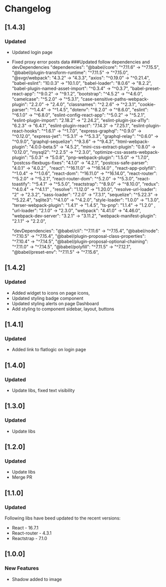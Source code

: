 # Changelog

## [1.4.3]

### Updated 
- Updated login page
- Fixed proxy error posts data
###Updated follow dependencies and devDependencies 
    "dependencies":
        "@babel/core": "^7.11.6" -> "^7.15.5",
        "@babel/plugin-transform-runtime": "^7.11.5" -> "^7.15.0",
        "@svgr/webpack": "4.3.2" -> "4.3.3",
        "axios": "^0.19.0" -> "^0.21.4",
        "babel-eslint": "10.0.3" -> "10.1.0",
        "babel-loader": "8.0.6" -> "8.2.2",
        "babel-plugin-named-asset-import": "^0.3.4" -> "^0.3.7",
        "babel-preset-react-app": "^9.0.2" -> "^9.1.2",
        "bootstrap": "^4.5.2" -> "^4.6.0",
        "camelcase": "^5.2.0" -> "^5.3.1",
        "case-sensitive-paths-webpack-plugin": "2.2.0" -> "2.4.0",
        "classnames": "^2.2.6" -> "^2.3.1",
        "cookie-parser": "^1.4.4" -> "^1.4.5",
        "dotenv": "^8.2.0" -> "^8.6.0",
        "eslint": "^6.1.0" -> "^6.8.0",
        "eslint-config-react-app": "^5.0.2" -> "^5.2.1",
        "eslint-plugin-import": "2.18.2" -> "2.24.2",
        "eslint-plugin-jsx-a11y": "6.2.3" -> "6.4.1",
        "eslint-plugin-react": "7.14.3" -> "7.25.1",
        "eslint-plugin-react-hooks": "^1.6.1" -> "^1.7.0",
        "express-graphql": "^0.9.0" -> "^0.12.0",
        "express-jwt": "^5.3.1" -> "^5.3.3",
        "graphql-relay": "^0.6.0" -> "^0.9.0",
        "graphql-sequelize": "^9.3.6" -> "^9.4.3",
        "html-webpack-plugin": "4.0.0-beta.5" -> "4.5.2",
        "mini-css-extract-plugin": "0.8.0" -> "0.12.0",
        "mysql2": "^2.2.5" -> "^2.3.0",
        "optimize-css-assets-webpack-plugin": "5.0.3" -> "5.0.8",
        "pnp-webpack-plugin": "1.5.0" -> "1.7.0",
        "postcss-flexbugs-fixes": "4.1.0" -> "4.2.1",
        "postcss-safe-parser": "4.0.1" -> "4.0.2" ,
        "react": "^16.11.0" -> "^16.14.0" ,
        "react-app-polyfill": "^1.0.4" -> "^1.0.6",
        "react-dom": "^16.11.0" -> "^16.14.0",
        "react-router": "^5.2.0" -> "^5.2.1",
        "react-router-dom": "^5.2.0" -> "^5.3.0",
        "react-toastify": "^5.4.1" -> "^5.5.0",
        "reactstrap": "^8.9.0" -> "^8.10.0",
        "redux": "^4.0.4" -> "^4.1.1" ,
        "resolve": "1.12.0" -> "1.20.0",
        "resolve-url-loader": "2" -> "2.3.2",
        "sass-loader": "7.2.0" -> "7.3.1",
        "sequelize": "^5.22.3" -> "^5.22.4",
        "sqlite3": "^4.1.0" -> "^4.2.0",
        "style-loader": "1.0.0" -> "1.3.0",
        "terser-webpack-plugin": "1.4.1" -> "1.4.5",
        "ts-pnp": "1.1.4" -> "1.2.0" ,
        "url-loader": "2.1.0" -> "2.3.0",
        "webpack": "4.41.0" -> "4.46.0",
        "webpack-dev-server": "3.2.1" -> "3.11.2",
        "webpack-manifest-plugin": "2.1.1" -> "2.2.0",

    "devDependencies":
        "@babel/cli": "^7.11.6" -> "^7.15.4",
        "@babel/node": "^7.10.5" -> "^7.15.4",
        "@babel/plugin-proposal-class-properties": "^7.10.4" -> "^7.14.5",
        "@babel/plugin-proposal-optional-chaining": "^7.11.0" -> "^7.14.5",
        "@babel/polyfill": "^7.11.5" -> "^7.12.1",
        "@babel/preset-env": "^7.11.5" -> "^7.15.6",

## [1.4.2]

### Updated
- Added widget to icons on page icons, 
- Updated styling badge component
- Updated styling alerts on page Dashboard
- Add styling to component sidebar, layout, buttons 


## [1.4.1]
 
### Updated
- Added link to flatlogic on login page

## [1.4.0]
 
### Updated
- Update libs, fixed text visibility

## [1.3.0]
 
### Updated
- Update libs
 
## [1.2.0]
 
### Updated
- Update libs
- Merge PR 
 
## [1.1.0]

### Updated

Following libs have beed updated to the recent versions:
- React - 16.7.1
- React-router - 4.3.1
- Reactstrap - 7.1.0

## [1.0.0]

### New Features

- Shadow added to image
